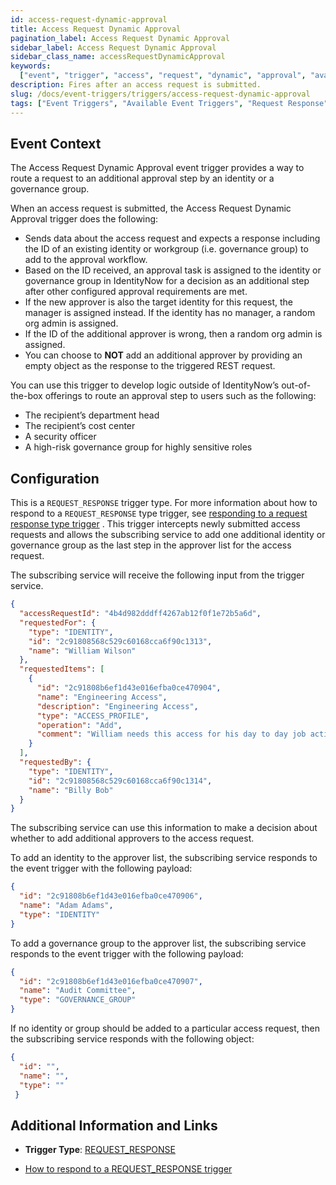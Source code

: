 ```yaml
---
id: access-request-dynamic-approval
title: Access Request Dynamic Approval
pagination_label: Access Request Dynamic Approval
sidebar_label: Access Request Dynamic Approval
sidebar_class_name: accessRequestDynamicApproval
keywords:
  ["event", "trigger", "access", "request", "dynamic", "approval", "available"]
description: Fires after an access request is submitted.
slug: /docs/event-triggers/triggers/access-request-dynamic-approval
tags: ["Event Triggers", "Available Event Triggers", "Request Response"]
---
```


## Event Context

The Access Request Dynamic Approval event trigger provides a way to route a
request to an additional approval step by an identity or a governance group.

When an access request is submitted, the Access Request Dynamic Approval trigger
does the following:

- Sends data about the access request and expects a response including the ID of
  an existing identity or workgroup (i.e. governance group) to add to the
  approval workflow.
- Based on the ID received, an approval task is assigned to the identity or
  governance group in IdentityNow for a decision as an additional step after
  other configured approval requirements are met.
- If the new approver is also the target identity for this request, the manager
  is assigned instead. If the identity has no manager, a random org admin is
  assigned.
- If the ID of the additional approver is wrong, then a random org admin is
  assigned.
- You can choose to **NOT** add an additional approver by providing an empty
  object as the response to the triggered REST request.

You can use this trigger to develop logic outside of IdentityNow’s
out-of-the-box offerings to route an approval step to users such as the
following:

- The recipient’s department head
- The recipient’s cost center
- A security officer
- A high-risk governance group for highly sensitive roles

## Configuration

This is a `REQUEST_RESPONSE` trigger type. For more information about how to
respond to a `REQUEST_RESPONSE` type trigger, see
[responding to a request response type trigger](../responding-to-a-request-response-trigger.mdx)
. This trigger intercepts newly submitted access requests and allows the
subscribing service to add one additional identity or governance group as the
last step in the approver list for the access request.

The subscribing service will receive the following input from the trigger
service.

<!-- The input schema can be found in the [API specification](https://developer.sailpoint.com/apis/beta/#section/Access-Request-Dynamic-Approver-Event-Trigger-Input): -->

```json
{
  "accessRequestId": "4b4d982dddff4267ab12f0f1e72b5a6d",
  "requestedFor": {
    "type": "IDENTITY",
    "id": "2c91808568c529c60168cca6f90c1313",
    "name": "William Wilson"
  },
  "requestedItems": [
    {
      "id": "2c91808b6ef1d43e016efba0ce470904",
      "name": "Engineering Access",
      "description": "Engineering Access",
      "type": "ACCESS_PROFILE",
      "operation": "Add",
      "comment": "William needs this access for his day to day job activities."
    }
  ],
  "requestedBy": {
    "type": "IDENTITY",
    "id": "2c91808568c529c60168cca6f90c1314",
    "name": "Billy Bob"
  }
}
```

The subscribing service can use this information to make a decision about
whether to add additional approvers to the access request.

<!-- The output schema can be found in the [API specification](https://developer.sailpoint.com/apis/beta/#section/Access-Request-Dynamic-Approver-Event-Trigger-Output). -->

To add an identity to the approver list, the subscribing service responds to the
event trigger with the following payload:

```json
{
  "id": "2c91808b6ef1d43e016efba0ce470906",
  "name": "Adam Adams",
  "type": "IDENTITY"
}
```

To add a governance group to the approver list, the subscribing service responds
to the event trigger with the following payload:

```json
{
  "id": "2c91808b6ef1d43e016efba0ce470907",
  "name": "Audit Committee",
  "type": "GOVERNANCE_GROUP"
}
```

If no identity or group should be added to a particular access request, then the
subscribing service responds with the following object:

```json
{
  "id": "",
  "name": "",
  "type": ""
 }
```

## Additional Information and Links

- **Trigger Type**: [REQUEST_RESPONSE](../trigger-types.md#request-response)
<!--  [Input Schema](https://developer.sailpoint.com/apis/beta/#section/Access-Request-Dynamic-Approver-Event-Trigger-Input)
 [Output Schema](https://developer.sailpoint.com/apis/beta/#section/Access-Request-Dynamic-Approver-Event-Trigger-Output) -->
- [How to respond to a REQUEST_RESPONSE trigger](../responding-to-a-request-response-trigger.mdx)
